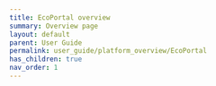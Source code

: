 ```yaml
---
title: EcoPortal overview
summary: Overview page
layout: default
parent: User Guide
permalink: user_guide/platform_overview/EcoPortal
has_children: true
nav_order: 1
---
```



